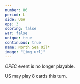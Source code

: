```yaml
---
number: 86
period: L
side: USA
ops: 3
scoring: false
war: false
unique: true
continuous: true
name: North Sea Oil*
image: "[img url]"
---
```

*OPEC* event is no longer playable.

US may play 8 cards this turn.
